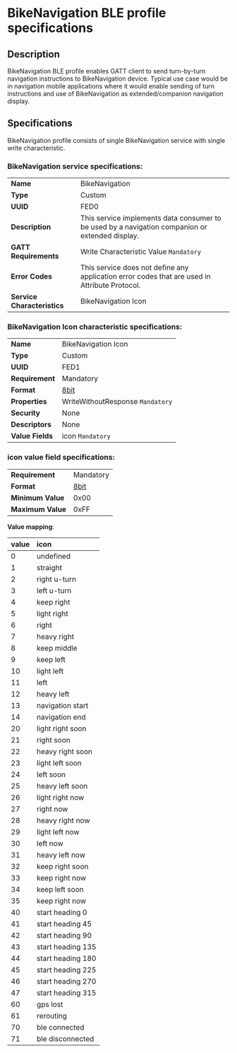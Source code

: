 # BikeNavigation BLE profile specifications

## Description
BikeNavigation BLE profile enables GATT client to send turn-by-turn navigation instructions to BikeNavigation device. Typical use case would be in navigation mobile applications where it would enable sending of turn instructions and use of BikeNavigation as extended/companion navigation display.

## Specifications
BikeNavigation profile consists of single BikeNavigation service with single write characteristic.

### BikeNavigation service specifications:
|  | |
|:-|:-|
|**Name**|BikeNavigation
|**Type**|Custom
|**UUID**|FED0
|**Description**|This service implements data consumer to be used by a navigation companion or extended display.
|**GATT Requirements**|Write Characteristic Value ```Mandatory```
|**Error Codes**|This service does not define any application error codes that are used in Attribute Protocol.
|**Service Characteristics**|BikeNavigation Icon

### BikeNavigation Icon characteristic specifications:
|  | |
|:-|:-|
|**Name**|BikeNavigation Icon
|**Type**|Custom
|**UUID**|FED1
|**Requirement**|Mandatory
|**Format**|[8bit](https://developer.bluetooth.org/gatt/Pages/FormatTypes.aspx)
|**Properties**|WriteWithoutResponse ```Mandatory```
|**Security**|None
|**Descriptors**|None
|**Value Fields**|icon ```Mandatory```

### icon value field specifications:
|  | |
|:-|:-|
|**Requirement**|Mandatory
|**Format**|[8bit](https://developer.bluetooth.org/gatt/Pages/FormatTypes.aspx)
|**Minimum Value**|0x00
|**Maximum Value**|0xFF

**Value mapping**:

| value | icon  
| :---- |:----|
|0|undefined
|1|straight
|2|right u-turn
|3|left u-turn
|4|keep right
|5|light right
|6|right
|7|heavy right
|8|keep middle
|9|keep left
|10|light left
|11|left
|12|heavy left
|13|navigation start
|14|navigation end
|20|light right soon
|21|right soon
|22|heavy right soon
|23|light left soon
|24|left soon
|25|heavy left soon
|26|light right now
|27|right now
|28|heavy right now
|29|light left now
|30|left now
|31|heavy left now
|32|keep right soon
|33|keep right now
|34|keep left soon
|35|keep right now
|40|start heading 0
|41|start heading 45
|42|start heading 90
|43|start heading 135
|44|start heading 180
|45|start heading 225
|46|start heading 270
|47|start heading 315
|60|gps lost
|61|rerouting
|70|ble connected
|71|ble disconnected
